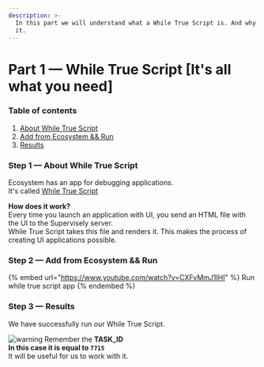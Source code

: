 ```yaml
---
description: >-
  In this part we will understand what a While True Script is. And why you need
  it.
---
```


# Part 1 — While True Script \[It's all what you need]

### Table of contents

1. [About While True Script](part-1-while-true-script-its-all-what-you-need.md#step-1-about-while-true-script)
2. [Add from Ecosystem && Run](part-1-while-true-script-its-all-what-you-need.md#step-2-add-from-ecosystem-and-and-run)
3. [Results](part-1-while-true-script-its-all-what-you-need.md#step-3-results)

### Step 1 — About While True Script

Ecosystem has an app for debugging applications.\
It's called [While True Script](https://app.supervisely.com/ecosystem/apps/while-true-script)

**How does it work?**\
Every time you launch an application with UI, you send an HTML file with the UI to the Supervisely server.\
While True Script takes this file and renders it. This makes the process of creating UI applications possible.

### Step 2 — Add from Ecosystem && Run

{% embed url="https://www.youtube.com/watch?v=CXFvMmJ1IHI" %}
Run while true script app
{% endembed %}

### Step 3 — Results

We have successfully run our While True Script.

<img src="https://github.githubassets.com/images/icons/emoji/unicode/26a0.png" alt="warning" data-size="line"> Remember the **TASK\_ID**\
**In this case it is equal to `7715`**\
It will be useful for us to work with it.
